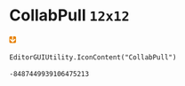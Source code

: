 # CollabPull `12x12`
<img src="/img/CollabPull.png" width=12 height=12>

``` CSharp
EditorGUIUtility.IconContent("CollabPull")
```
```
-8487449939106475213
```

